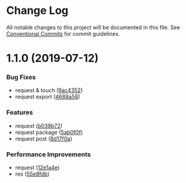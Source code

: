 # Change Log

All notable changes to this project will be documented in this file.
See [Conventional Commits](https://conventionalcommits.org) for commit guidelines.

# 1.1.0 (2019-07-12)


### Bug Fixes

* request & touch ([9ac4352](https://github.com/ansenhuang/axe/commit/9ac4352))
* request export ([4688a58](https://github.com/ansenhuang/axe/commit/4688a58))


### Features

* request ([b039b72](https://github.com/ansenhuang/axe/commit/b039b72))
* request package ([5ab0f0f](https://github.com/ansenhuang/axe/commit/5ab0f0f))
* request post ([8d17f0a](https://github.com/ansenhuang/axe/commit/8d17f0a))


### Performance Improvements

* request ([12e1a4e](https://github.com/ansenhuang/axe/commit/12e1a4e))
* res ([55e8fdb](https://github.com/ansenhuang/axe/commit/55e8fdb))
